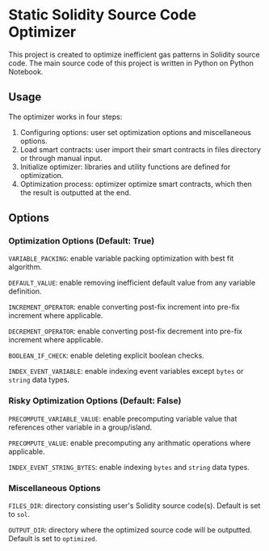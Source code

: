 # Static Solidity Source Code Optimizer
This project is created to optimize inefficient gas patterns in Solidity source code. The main source code of this project is written in Python on Python Notebook.

## Usage
The optimizer works in four steps:
1. Configuring options: user set optimization options and miscellaneous options.
2. Load smart contracts: user import their smart contracts in files directory or through manual input.
3. Initialize optimizer: libraries and utility functions are defined for optimization.
4. Optimization process: optimizer optimize smart contracts, which then the result is outputted at the end.

## Options
### Optimization Options (Default: True)
`VARIABLE_PACKING`: enable variable packing optimization with best fit algorithm.

`DEFAULT_VALUE`: enable removing inefficient default value from any variable definition.

`INCREMENT_OPERATOR`: enable converting post-fix increment into pre-fix increment where applicable.

`DECREMENT_OPERATOR`: enable converting post-fix decrement into pre-fix increment where applicable.

`BOOLEAN_IF_CHECK`: enable deleting explicit boolean checks.

`INDEX_EVENT_VARIABLE`: enable indexing event variables except `bytes` or `string` data types.


### Risky Optimization Options (Default: False)
`PRECOMPUTE_VARIABLE_VALUE`: enable precomputing variable value that references other variable in a group/island.

`PRECOMPUTE_VALUE`: enable precomputing any arithmatic operations where applicable.

`INDEX_EVENT_STRING_BYTES`: enable indexing `bytes` and `string` data types.


### Miscellaneous Options
`FILES_DIR`: directory consisting user's Solidity source code(s). Default is set to `sol`.

`OUTPUT_DIR`: directory where the optimized source code will be outputted. Default is set to `optimized`.
